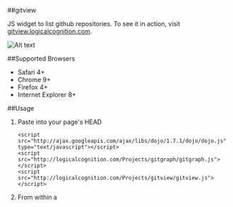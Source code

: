 ##gitview

JS widget to list github repositories. To see it in action, visit [gitview.logicalcognition.com](http://gitview.logicalcognition.com).

![Alt text](http://logicalcognition.com/Projects/gitview/demo/images/screenshot.png)

##Supported Browsers

* Safari 4+
* Chrome 9+
* Firefox 4+
* Internet Explorer 8+

##Usage

1. Paste into your page's HEAD

	```console
	<script src="http://ajax.googleapis.com/ajax/libs/dojo/1.7.1/dojo/dojo.js" type="text/javascript"></script>
	<script src="http://logicalcognition.com/Projects/gitgraph/gitgraph.js"></script>
	<script src="http://logicalcognition.com/Projects/gitview/gitview.js"></script>
	```

2. From within a <script> tag or a JS file
	
	```console
	var view = new gitview({ 
	  user    : 'bouchon',      // any github username
	  domNode : document.body,  // domNode to attach to
	  small   : false           // if set to true, will display smaller version of widget (no participation graph)
	});
	```
##Issues & Features

File under the Issues section and feel free to fork and pull-request

##License

WTFPL